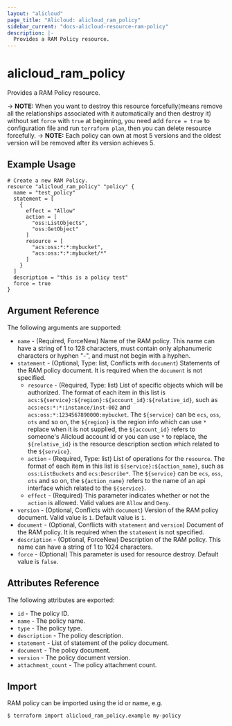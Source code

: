 ```yaml
---
layout: "alicloud"
page_title: "Alicloud: alicloud_ram_policy"
sidebar_current: "docs-alicloud-resource-ram-policy"
description: |-
  Provides a RAM Policy resource.
---
```


# alicloud\_ram\_policy

Provides a RAM Policy resource. 

-> **NOTE:** When you want to destroy this resource forcefully(means remove all the relationships associated with it automatically and then destroy it) without set `force`  with `true` at beginning, you need add `force = true` to configuration file and run `terraform plan`, then you can delete resource forcefully.
-> **NOTE:** Each policy can own at most 5 versions and the oldest version will be removed after its version achieves 5.

## Example Usage

```
# Create a new RAM Policy.
resource "alicloud_ram_policy" "policy" {
  name = "test_policy"
  statement = [
    {
      effect = "Allow"
      action = [
        "oss:ListObjects",
        "oss:GetObject"
      ]
      resource = [
        "acs:oss:*:*:mybucket",
        "acs:oss:*:*:mybucket/*"
      ]
    }
  ]
  description = "this is a policy test"
  force = true
}
```
## Argument Reference

The following arguments are supported:

* `name` - (Required, ForceNew) Name of the RAM policy. This name can have a string of 1 to 128 characters, must contain only alphanumeric characters or hyphen "-", and must not begin with a hyphen.
* `statement` - (Optional,  Type: list, Conflicts with `document`) Statements of the RAM policy document. It is required when the `document` is not specified.
     * `resource` - (Required, Type: list) List of specific objects which will be authorized. The format of each item in this list is `acs:${service}:${region}:${account_id}:${relative_id}`, such as `acs:ecs:*:*:instance/inst-002` and `acs:oss:*:1234567890000:mybucket`. The `${service}` can be `ecs`, `oss`, `ots` and so on, the `${region}` is the region info which can use `*` replace when it is not supplied, the `${account_id}` refers to someone's Alicloud account id or you can use `*` to replace, the `${relative_id}` is the resource description section which related to the `${service}`.
     * `action` - (Required, Type: list) List of operations for the `resource`. The format of each item in this list is `${service}:${action_name}`, such as `oss:ListBuckets` and `ecs:Describe*`. The `${service}` can be `ecs`, `oss`, `ots` and so on, the `${action_name}` refers to the name of an api interface which related to the `${service}`.
     * `effect` - (Required) This parameter indicates whether or not the `action` is allowed. Valid values are `Allow` and `Deny`.
* `version` - (Optional, Conflicts with `document`) Version of the RAM policy document. Valid value is `1`. Default value is `1`.
* `document` - (Optional, Conflicts with `statement` and `version`) Document of the RAM policy. It is required when the `statement` is not specified.
* `description` - (Optional, ForceNew) Description of the RAM policy. This name can have a string of 1 to 1024 characters.
* `force` - (Optional) This parameter is used for resource destroy. Default value is `false`.

## Attributes Reference

The following attributes are exported:

* `id` - The policy ID.
* `name` - The policy name.
* `type` - The policy type.
* `description` - The policy description.
* `statement` - List of statement of the policy document.
* `document` - The policy document.
* `version` - The policy document version.
* `attachment_count` - The policy attachment count.

## Import

RAM policy can be imported using the id or name, e.g.

```
$ terraform import alicloud_ram_policy.example my-policy
```